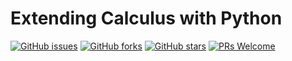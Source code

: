# Extending Calculus with Python
[![GitHub issues](https://img.shields.io/github/issues/Develop-Packt/Extending-Calculus-with-Python.svg)](https://github.com/Develop-Packt/Extending-Calculus-with-Python/issues)
[![GitHub forks](https://img.shields.io/github/forks/Develop-Packt/Extending-Calculus-with-Python.svg)](https://github.com/Develop-Packt/Extending-Calculus-with-Python/network)
[![GitHub stars](https://img.shields.io/github/stars/Develop-Packt/Extending-Calculus-with-Python.svg)](https://github.com/Develop-Packt/Extending-Calculus-with-Python/stargazers)
[![PRs Welcome](https://img.shields.io/badge/PRs-welcome-brightgreen.svg)](https://github.com/Develop-Packt/Extending-Calculus-with-Python/pulls)
